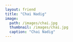 ```yaml
---
layout: friend
title: "Chai Nadig"
image:
  path: /images/chai.jpg
  thumbnail: /images/chai.jpg
  caption: "Chai Nadig"
---
```

